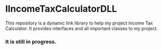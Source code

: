 # IIncomeTaxCalculatorDLL
This repository is a dynamic link library to help my project Income Tax Calculator. It provides interfaces and all important classes to my project. 
<h3><b>It is still in progress.</h3></b>

